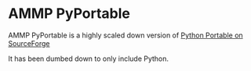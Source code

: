 # AMMP PyPortable
AMMP PyPortable is a highly scaled down version of [Python Portable on SourceForge](https://sourceforge.net/projects/portable-python/files/latest/download)

It has been dumbed down to only include Python.
